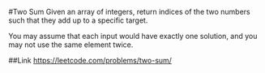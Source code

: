 #Two Sum
Given an array of integers, return indices of the two numbers such that they add up to a specific target.

You may assume that each input would have exactly one solution, and you may not use the same element twice.

##Link
https://leetcode.com/problems/two-sum/

